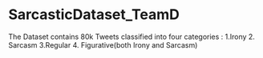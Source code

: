 # SarcasticDataset_TeamD
The Dataset contains 80k Tweets classified into four categories : 1.Irony 2. Sarcasm 3.Regular 4. Figurative(both Irony and Sarcasm)  
